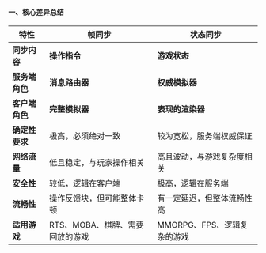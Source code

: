 #### 一、核心差异总结

| 特性        | 帧同步                 | 状态同步               |
| --------- | ------------------- | ------------------ |
| **同步内容**  | **操作指令**            | **游戏状态**           |
| **服务端角色** | **消息路由器**           | **权威模拟器**          |
| **客户端角色** | **完整模拟器**           | **表现的渲染器**         |
| **确定性要求** | 极高，必须绝对一致           | 较为宽松，服务端权威保证       |
| **网络流量**  | 低且稳定，与玩家操作相关        | 高且波动，与游戏复杂度相关      |
| **安全性**   | 较低，逻辑在客户端           | 极高，逻辑在服务端          |
| **流畅性**   | 操作反馈块，但可能整体卡顿       | 有一定延迟，但整体流畅性高      |
| **适用游戏**  | RTS、MOBA、棋牌、需要回放的游戏 | MMORPG、FPS、逻辑复杂的游戏 |
